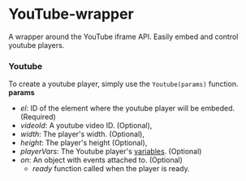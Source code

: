 YouTube-wrapper
===============

A wrapper around the YouTube iframe API. Easily embed and control youtube players.

### Youtube

To create a youtube player, simply use the `Youtube(params)` function.
**params**
* _el_: ID of the element where the youtube player will be embeded. (Required)
* _videoId_: A youtube video ID. (Optional),
* _width_: The player's width. (Optional),
* _height_: The player's height (Optional),
* _playerVars_: The Youtube player's [variables](https://developers.google.com/youtube/player_parameters). (Optional)
* _on_: An object with events attached to. (Optional)
    * _ready_ function called when the player is ready.